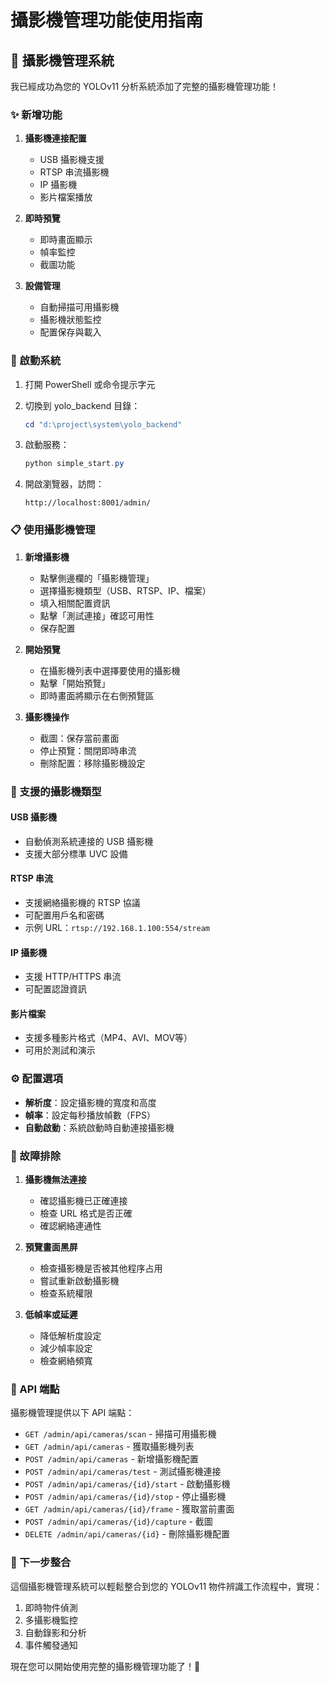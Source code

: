 # 攝影機管理功能使用指南

## 🎥 攝影機管理系統

我已經成功為您的 YOLOv11 分析系統添加了完整的攝影機管理功能！

### ✨ 新增功能

1. **攝影機連接配置**
   - USB 攝影機支援
   - RTSP 串流攝影機
   - IP 攝影機
   - 影片檔案播放

2. **即時預覽**
   - 即時畫面顯示
   - 幀率監控
   - 截圖功能

3. **設備管理**
   - 自動掃描可用攝影機
   - 攝影機狀態監控
   - 配置保存與載入

### 🚀 啟動系統

1. 打開 PowerShell 或命令提示字元
2. 切換到 yolo_backend 目錄：
   ```powershell
   cd "d:\project\system\yolo_backend"
   ```

3. 啟動服務：
   ```powershell
   python simple_start.py
   ```

4. 開啟瀏覽器，訪問：
   ```
   http://localhost:8001/admin/
   ```

### 📋 使用攝影機管理

1. **新增攝影機**
   - 點擊側邊欄的「攝影機管理」
   - 選擇攝影機類型（USB、RTSP、IP、檔案）
   - 填入相關配置資訊
   - 點擊「測試連接」確認可用性
   - 保存配置

2. **開始預覽**
   - 在攝影機列表中選擇要使用的攝影機
   - 點擊「開始預覽」
   - 即時畫面將顯示在右側預覽區

3. **攝影機操作**
   - 截圖：保存當前畫面
   - 停止預覽：關閉即時串流
   - 刪除配置：移除攝影機設定

### 🔧 支援的攝影機類型

#### USB 攝影機
- 自動偵測系統連接的 USB 攝影機
- 支援大部分標準 UVC 設備

#### RTSP 串流
- 支援網絡攝影機的 RTSP 協議
- 可配置用戶名和密碼
- 示例 URL：`rtsp://192.168.1.100:554/stream`

#### IP 攝影機
- 支援 HTTP/HTTPS 串流
- 可配置認證資訊

#### 影片檔案
- 支援多種影片格式（MP4、AVI、MOV等）
- 可用於測試和演示

### ⚙️ 配置選項

- **解析度**：設定攝影機的寬度和高度
- **幀率**：設定每秒播放幀數（FPS）
- **自動啟動**：系統啟動時自動連接攝影機

### 🐛 故障排除

1. **攝影機無法連接**
   - 確認攝影機已正確連接
   - 檢查 URL 格式是否正確
   - 確認網絡連通性

2. **預覽畫面黑屏**
   - 檢查攝影機是否被其他程序占用
   - 嘗試重新啟動攝影機
   - 檢查系統權限

3. **低幀率或延遲**
   - 降低解析度設定
   - 減少幀率設定
   - 檢查網絡頻寬

### 📝 API 端點

攝影機管理提供以下 API 端點：

- `GET /admin/api/cameras/scan` - 掃描可用攝影機
- `GET /admin/api/cameras` - 獲取攝影機列表
- `POST /admin/api/cameras` - 新增攝影機配置
- `POST /admin/api/cameras/test` - 測試攝影機連接
- `POST /admin/api/cameras/{id}/start` - 啟動攝影機
- `POST /admin/api/cameras/{id}/stop` - 停止攝影機
- `GET /admin/api/cameras/{id}/frame` - 獲取當前畫面
- `POST /admin/api/cameras/{id}/capture` - 截圖
- `DELETE /admin/api/cameras/{id}` - 刪除攝影機配置

### 🎯 下一步整合

這個攝影機管理系統可以輕鬆整合到您的 YOLOv11 物件辨識工作流程中，實現：

1. 即時物件偵測
2. 多攝影機監控
3. 自動錄影和分析
4. 事件觸發通知

現在您可以開始使用完整的攝影機管理功能了！🎉
